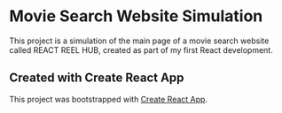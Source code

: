 # Movie Search Website Simulation

This project is a simulation of the main page of a movie search website called REACT REEL HUB, created as part of my first React development.

## Created with Create React App

This project was bootstrapped with [Create React App](https://github.com/facebook/create-react-app).